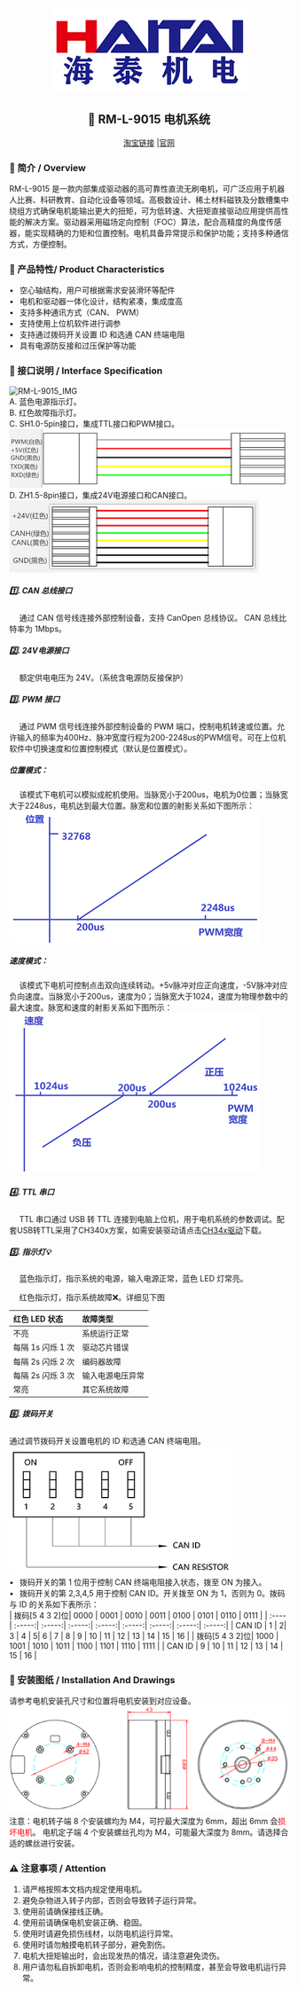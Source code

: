 <div align="center" class="has-mb-6">

![logo][logo]

## :wrench: RM-L-9015 电机系统

[淘宝链接][淘宝链接] |[官网][官网]

</div>

### :book: 简介 / Overview

RM-L-9015 是一款内部集成驱动器的高可靠性直流无刷电机，可广泛应用于机器人比赛、科研教育、自动化设备等领域。高极数设计、稀土材料磁铁及分数槽集中绕组方式确保电机能输出更大的扭矩，可为低转速、大扭矩直接驱动应用提供高性能的解决方案。驱动器采用磁场定向控制（FOC）算法，配合高精度的角度传感器，能实现精确的力矩和位置控制。电机具备异常提示和保护功能；支持多种通信方式，方便控制。

### :gift: 产品特性/ Product Characteristics

•  空心轴结构，用户可根据需求安装滑环等配件  
•  电机和驱动器一体化设计，结构紧凑，集成度高  
•  支持多种通讯方式（CAN、 PWM）  
•  支持使用上位机软件进行调参  
•  支持通过拨码开关设置 ID 和选通 CAN 终端电阻  
•  具有电源防反接和过压保护等功能  

### :construction: 接口说明 / Interface Specification

![RM-L-9015_IMG][电机示意图]  
A. 蓝色电源指示灯。  
B. 红色故障指示灯。  
C. SH1.0-5pin接口，集成TTL接口和PWM接口。  
![SH1.0-5pin接口][SH1.0-5pin接口]  
D. ZH1.5-8pin接口，集成24V电源接口和CAN接口。  
![ZH1.5-8pin接口][ZH1.5-8pin接口]  

##### :one:. CAN 总线接口

&ensp;&ensp; 通过 CAN 信号线连接外部控制设备，支持 CanOpen 总线协议。 CAN 总线比特率为 1Mbps。

##### :two:. 24V电源接口

&ensp;&ensp; 额定供电电压为 24V。（系统含电源防反接保护）

##### :three:. PWM 接口

&ensp;&ensp; 通过 PWM 信号线连接外部控制设备的 PWM 端口，控制电机转速或位置。允许输入的频率为400Hz、脉冲宽度行程为200-2248us的PWM信号。可在上位机软件中切换速度和位置控制模式（默认是位置模式）。
##### 位置模式：
&ensp;&ensp; 该模式下电机可以模拟成舵机使用。当脉宽小于200us，电机为0位置；当脉宽大于2248us，电机达到最大位置。脉宽和位置的射影关系如下图所示：  
  ![PWM_position][PWM_position]

##### 速度模式：
&ensp;&ensp; 该模式下电机可控制点击双向连续转动。+5v脉冲对应正向速度，-5V脉冲对应负向速度。当脉宽小于200us，速度为0；当脉宽大于1024，速度为物理参数中的最大速度。脉宽和速度的射影关系如下图所示：  
  ![PWM_velocity][PWM_velocity]


##### :four:. TTL 串口

&ensp;&ensp; TTL 串口通过 USB 转 TTL 连接到电脑上位机，用于电机系统的参数调试。配套USB转TTL采用了CH340x方案，如需安装驱动请点击[CH34x驱动][CH34x驱动]下载。

##### :five:. 指示灯:bulb:

&ensp;&ensp; 蓝色指示灯，指示系统的电源，输入电源正常，蓝色 LED 灯常亮。

&ensp;&ensp; 红色指示灯，指示系统故障:x:。详细见下图

| 红色 LED 状态     | 故障类型         |
| :---------------- | :--------------- |
| 不亮              | 系统运行正常     |
| 每隔 1s 闪烁 1 次 | 驱动芯片错误     |
| 每隔 2s 闪烁 2 次 | 编码器故障       |
| 每隔 2s 闪烁 3 次 | 输入电源电压异常 |
| 常亮              | 其它系统故障     |

##### :six:. 拨码开关

通过调节拨码开关设置电机的 ID 和选通 CAN 终端电阻。  
![拨码开关][拨码开关]  
•  拨码开关的第 1 位用于控制 CAN 终端电阻接入状态，拨至 ON 为接入。  
•  拨码开关的第 2,3,4,5 用于控制 CAN ID。开关拨至 ON 为 1，否则为 0。拨码与 ID 的关系如下表所示：  
| 拨码[5 4 3 2]位| 0000 | 0001 | 0010 | 0011 | 0100 | 0101 | 0110 | 0111 |
| :---- | :-----:| :-----:| :-----:| :-----:| :-----:| :-----:| :-----:| :-----:|
| CAN ID | 1 | 2| 3 | 4 | 5| 6 | 7 | 8 | 9 | 10 | 11 | 12 | 13 | 14 | 15 | 16 |
| 拨码[5 4 3 2]位| 1000 | 1001 | 1010 | 1011 | 1100 | 1101 | 1110 | 1111 |
| CAN ID | 9 | 10 | 11 | 12 | 13 | 14 | 15 | 16 |

### :hammer: 安装图纸 / Installation And Drawings

请参考电机安装孔尺寸和位置将电机安装到对应设备。  
![安装图][安装图]  
注意：电机转子端 8 个安装螺均为 M4，可拧最大深度为 6mm，超出 6mm 会<font color=Red>损坏电机</font>。 电机定子端 4 个安装螺丝孔均为 M4，可能最大深度为 8mm。请选择合适的螺丝进行安装。

### :warning: 注意事项 / Attention

1. 请严格按照本文档内规定使用电机。
2. 避免杂物进入转子内部，否则会导致转子运行异常。
3. 使用前请确保接线正确。
4. 使用前请确保电机安装正确、稳固。
5. 使用时请避免损伤线材，以防电机运行异常。
6. 使用时请勿触摸电机转子部分，避免割伤。
7. 电机大扭矩输出时，会出现发热的情况，请注意避免烫伤。
8. 用户请勿私自拆卸电机，否则会影响电机的控制精度，甚至会导致电机运行异常。

<!-- 以下内容为 Markdown 文档描述中出现的链接所指向的地址，统一在文档末尾进行管理。 -->
<!-- Markdown 超链接管理 -->

[淘宝链接]: https://www.taobao.com ""
[官网]: https://www.haitaijd.cn
[CH34x驱动]: http://www.wch.cn/downloads/CH341SER_ZIP.html

<!-- Markdown 图片链接管理 -->

[logo]: ./Picture/HaiTai_Logo.png "海泰Logo"
[电机示意图]: ./Picture/RM-L-9015.jpg "RM-L-9015电机示意图"
[拨码开关]: ./Picture/switch.png "拨码开关图"
[安装图]: ./Picture/Installation_diagram.png "安装图"
[SH1.0-5pin接口]: ./Picture/SH1.0-5pin.png "SH1.0-5pin接口"
[ZH1.5-8pin接口]: ./Picture/ZH1.5-8pin.png "ZH1.5-8pin接口"
[PWM_position]: ./Picture/PWM_position.png "PWM位置模式，脉宽与位置的关系"
[PWM_velocity]: ./Picture/PWM_velocity.png "PWM速度模式，脉宽与位置的关系"

